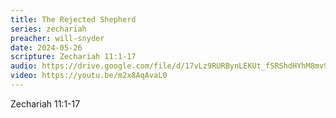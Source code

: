 ```yaml
---
title: The Rejected Shepherd
series: zechariah
preacher: will-snyder
date: 2024-05-26
scripture: Zechariah 11:1-17
audio: https://drive.google.com/file/d/17vLz9RURBynLEKUt_fSRShdHYhM8mv9N/view
video: https://youtu.be/m2x8AqAvaL0
---
```

Zechariah 11:1-17